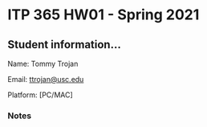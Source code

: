 # ITP 365 HW01 - Spring 2021 #

## Student information... ##
Name: Tommy Trojan

Email: ttrojan@usc.edu

Platform: [PC/MAC]

### Notes ###
